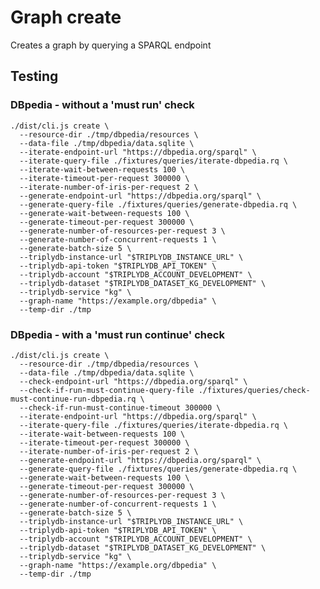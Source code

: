 # Graph create

Creates a graph by querying a SPARQL endpoint

## Testing

### DBpedia - without a 'must run' check

    ./dist/cli.js create \
      --resource-dir ./tmp/dbpedia/resources \
      --data-file ./tmp/dbpedia/data.sqlite \
      --iterate-endpoint-url "https://dbpedia.org/sparql" \
      --iterate-query-file ./fixtures/queries/iterate-dbpedia.rq \
      --iterate-wait-between-requests 100 \
      --iterate-timeout-per-request 300000 \
      --iterate-number-of-iris-per-request 2 \
      --generate-endpoint-url "https://dbpedia.org/sparql" \
      --generate-query-file ./fixtures/queries/generate-dbpedia.rq \
      --generate-wait-between-requests 100 \
      --generate-timeout-per-request 300000 \
      --generate-number-of-resources-per-request 3 \
      --generate-number-of-concurrent-requests 1 \
      --generate-batch-size 5 \
      --triplydb-instance-url "$TRIPLYDB_INSTANCE_URL" \
      --triplydb-api-token "$TRIPLYDB_API_TOKEN" \
      --triplydb-account "$TRIPLYDB_ACCOUNT_DEVELOPMENT" \
      --triplydb-dataset "$TRIPLYDB_DATASET_KG_DEVELOPMENT" \
      --triplydb-service "kg" \
      --graph-name "https://example.org/dbpedia" \
      --temp-dir ./tmp

### DBpedia - with a 'must run continue' check

    ./dist/cli.js create \
      --resource-dir ./tmp/dbpedia/resources \
      --data-file ./tmp/dbpedia/data.sqlite \
      --check-endpoint-url "https://dbpedia.org/sparql" \
      --check-if-run-must-continue-query-file ./fixtures/queries/check-must-continue-run-dbpedia.rq \
      --check-if-run-must-continue-timeout 300000 \
      --iterate-endpoint-url "https://dbpedia.org/sparql" \
      --iterate-query-file ./fixtures/queries/iterate-dbpedia.rq \
      --iterate-wait-between-requests 100 \
      --iterate-timeout-per-request 300000 \
      --iterate-number-of-iris-per-request 2 \
      --generate-endpoint-url "https://dbpedia.org/sparql" \
      --generate-query-file ./fixtures/queries/generate-dbpedia.rq \
      --generate-wait-between-requests 100 \
      --generate-timeout-per-request 300000 \
      --generate-number-of-resources-per-request 3 \
      --generate-number-of-concurrent-requests 1 \
      --generate-batch-size 5 \
      --triplydb-instance-url "$TRIPLYDB_INSTANCE_URL" \
      --triplydb-api-token "$TRIPLYDB_API_TOKEN" \
      --triplydb-account "$TRIPLYDB_ACCOUNT_DEVELOPMENT" \
      --triplydb-dataset "$TRIPLYDB_DATASET_KG_DEVELOPMENT" \
      --triplydb-service "kg" \
      --graph-name "https://example.org/dbpedia" \
      --temp-dir ./tmp
